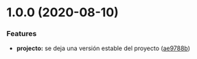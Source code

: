 # 1.0.0 (2020-08-10)


### Features

* **projecto:** se deja una versión estable del proyecto ([ae9788b](https://github.com/CIMAgenda/Boilerplate-Lambdas/commit/ae9788b0bd06db1cbe73bb78d93e25d12c9929cd))
